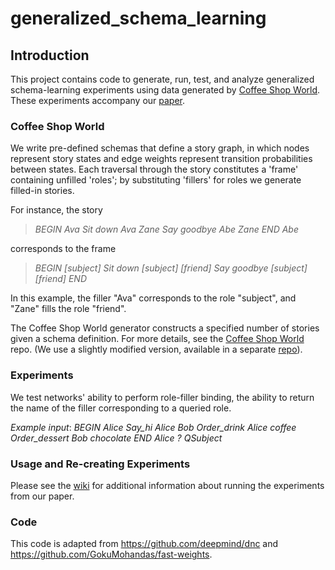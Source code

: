 # generalized_schema_learning

## Introduction
This project contains code to generate, run, test, and analyze generalized schema-learning experiments using data generated by [Coffee Shop World](https://github.com/PrincetonCompMemLab/narrative). These experiments accompany our [paper](https://peerj.com/articles/11046/).

### Coffee Shop World
We write pre-defined schemas that define a story graph, in which nodes represent story states and edge weights represent transition probabilities between states. Each traversal through the story constitutes a 'frame' containing unfilled 'roles'; by substituting 'fillers' for roles we generate filled-in stories.

For instance, the story

>*BEGIN Ava Sit down Ava Zane Say goodbye Abe Zane END Abe*

corresponds to the frame

>*BEGIN [subject] Sit down [subject] [friend] Say goodbye [subject] [friend] END*

In this example, the filler "Ava" corresponds to the role "subject", and "Zane" fills the role "friend".

The Coffee Shop World generator constructs a specified number of stories given a schema definition. For more details, see the [Coffee Shop World](https://github.com/PrincetonCompMemLab/narrative) repo. (We use a slightly modified version, available in a separate [repo](https://github.com/cchen23/narrative)).

### Experiments
We test networks' ability to perform role-filler binding, the ability to return the name of the filler corresponding to a queried role.

*Example input*: *BEGIN Alice Say_hi Alice Bob Order_drink Alice coffee Order_dessert Bob chocolate END Alice ? QSubject*

### Usage and Re-creating Experiments
Please see the [wiki](https://github.com/cchen23/generalized_schema_learning/wiki) for additional information about running the experiments from our paper.

### Code
This code is adapted from https://github.com/deepmind/dnc and https://github.com/GokuMohandas/fast-weights.
